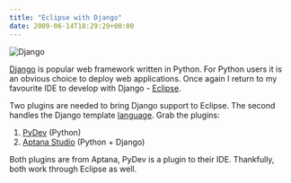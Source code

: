 ```yaml
---
title: "Eclipse with Django"
date: 2009-06-14T18:29:29+00:00
---
```


![Django](/img/django.gif)

[Django](http://www.djangoproject.com/) is popular web framework written
in Python. For Python users it is an obvious choice to deploy web
applications. Once again I return to my favourite IDE to develop with
Django - [Eclipse](http://www.eclipse.org/).

Two plugins are needed to bring Django support to Eclipse. The second
handles the Django template
[language](http://docs.djangoproject.com/en/dev/topics/templates/#topics-templates).
Grab the plugins:

1.  [PyDev](http://pydev.sourceforge.net/) (Python)
2.  [Aptana
    Studio](http://aptana.com/studio/download/thanks?platform=plugin&os=false&ev=3.4)
    (Python + Django)

Both plugins are from Aptana, PyDev is a plugin to their IDE.
Thankfully, both work through Eclipse as well.